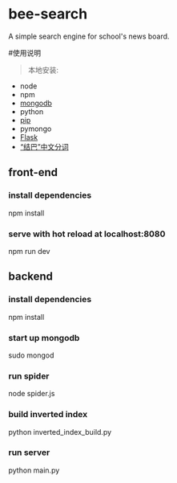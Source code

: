 # bee-search
A simple search engine for school's news board.


#使用说明
> 本地安装:
- node
- npm
- [mongodb](https://docs.mongodb.com/manual/tutorial/install-mongodb-on-ubuntu/)
- python
- [pip](https://pip.pypa.io/en/stable/installing/)
- pymongo
- [Flask](http://docs.jinkan.org/docs/flask/installation.html#installation)
- [“结巴”中文分词](https://github.com/fxsjy/jieba)


## front-end
### install dependencies
npm install
### serve with hot reload at localhost:8080
npm run dev

## backend
### install dependencies
npm install
### start up mongodb
sudo mongod
### run spider
node spider.js
### build inverted index
python inverted_index_build.py
### run server
python main.py
